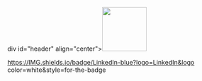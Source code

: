 div id="header" align="center"><IMG SRC="https://media.giphy.com/media/Qo2dupDib32rkTY4hX/giphy.gif" width="100"/>
</div>

https://IMG.shields.io/badge/LinkedIn-blue?logo=LinkedIn&logo color=white&style=for-the-badge
